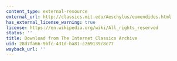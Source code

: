 ```yaml
---
content_type: external-resource
external_url: http://classics.mit.edu/Aeschylus/eumendides.html
has_external_license_warning: true
license: https://en.wikipedia.org/wiki/All_rights_reserved
status: ''
title: Download from The Internet Classics Archive
uid: 28d7fa66-9bfc-431d-ba81-c269139c8c77
wayback_url: ''
---
```

